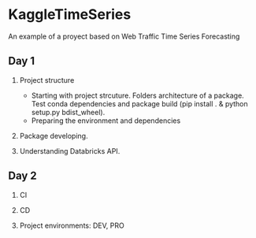# KaggleTimeSeries

An example of a proyect based on Web Traffic Time Series Forecasting

## Day 1

1. Project structure

    - Starting with project strcuture. Folders architecture of a package. Test conda dependencies and package build (pip install . &  python setup.py bdist_wheel).
    - Preparing the environment and dependencies

2. Package developing.

3. Understanding Databricks API.

## Day 2

1. CI

2. CD

3. Project environments: DEV, PRO

